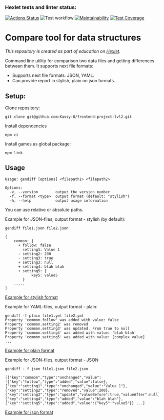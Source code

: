 ### Hexlet tests and linter status:
[![Actions Status](https://github.com/Kassy-8/frontend-project-lvl2/workflows/hexlet-check/badge.svg)](https://github.com/Kassy-8/frontend-project-lvl2/actions)
![Test workflow](https://github.com/Kassy-8/frontend-project-lvl2/actions/workflows/nodeTest.yml/badge.svg)
[![Maintainability](https://api.codeclimate.com/v1/badges/dc9547b8367c701e3de5/maintainability)](https://codeclimate.com/github/Kassy-8/frontend-project-lvl2/maintainability)
[![Test Coverage](https://api.codeclimate.com/v1/badges/dc9547b8367c701e3de5/test_coverage)](https://codeclimate.com/github/Kassy-8/frontend-project-lvl2/test_coverage)

# Compare tool for data structures
*This repository is created as part of education on [Hexlet](https://hexlet.io).*

Command line utility for comparison two data files and getting differences between them. It supports next file formats:
* Supports next file formats: JSON, YAML.
* Can provide report in stylish, plain on json formats.


## Setup:

Clone repository:

`git clone git@github.com:Kassy-8/frontend-project-lvl2.git`

Install dependencies

`npm ci`

Install games as global package:

`npm link`

## Usage
```
Usage: gendiff [options] <filepath1> <filepath2>

Options:
  -v, --version        output the version number
  -f, --format <type>  output format (default: "stylish")
  -h, --help           output usage information
```
You can use relative or absolute paths.

Example for JSON-files, output format - stylish (by default):

```
gendiff file1.json file2.json

{
    common: {
      + follow: false
        setting1: Value 1
      - setting2: 200
      - setting3: true
      + setting3: null
      + setting4: blah blah
      + setting5: {
            key5: value5
        }
    .....
}
```
[Example for stylish format](https://asciinema.org/a/OSZlXbQJtmQPQbwBt2hhBPRV9)

Example for YAML-files, output format - plain:

```
gendiff -f plain file1.yml file2.yml
Property 'common.follow' was added with value: false
Property 'common.setting2' was removed
Property 'common.setting3' was updated. From true to null
Property 'common.setting4' was added with value: 'blah blah'
Property 'common.setting5' was added with value: [complex value]
...
```

[Example for plain format](https://asciinema.org/a/eVzhc1jk5YeeIpc7AzSnoAmzH)

Example for JSON-files, output format - JSON:
```
gendiff - f json file1.json file2.json

[{"key":"common","type":"unchanged","value":[{"key":"follow","type":"added","value":false},{"key":"setting1","type":"unchanged","value":"Value 1"},{"key":"setting2","type":"removed","value":200},{"key":"setting3","type":"update","valueBefore":true,"valueAfter":null},{"key":"setting4","type":"added","value":"blah blah"},{"key":"setting5","type":"added","value":{"key5":"value5"}} ...]
```
[Example for json format](https://asciinema.org/a/KbYJZVzu80GnmMIFqnGtyVF2T)
